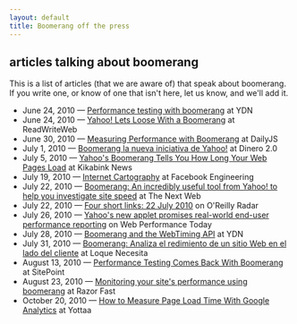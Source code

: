 ```yaml
---
layout: default
title: Boomerang off the press
---
```


## articles talking about boomerang

This is a list of articles (that we are aware of) that speak about boomerang.  If you write one,
or know of one that isn't here, let us know, and we'll add it.

- June 24, 2010 — [Performance testing with boomerang](http://developer.yahoo.net/blog/archives/2010/06/performance_testing_with_boomerang.html) at YDN
- June 24, 2010 — [Yahoo! Lets Loose With a Boomerang](http://www.readwriteweb.com/archives/yahoo_lets_loose_with_a_boomerang_-_automatic_webs.php) at ReadWriteWeb
- June 30, 2010 — [Measuring Performance with Boomerang](http://dailyjs.com/2010/06/30/site-performance-with-boomerang/) at DailyJS
- July 1, 2010 — [Boomerang la nueva iniciativa de Yahoo!](http://www.dinero20.com/2010/07/01/boomerang-la-nueva-iniciativa-de-yahoo/) at Dinero 2.0
- July 5, 2010 — [Yahoo's Boomerang Tells You How Long Your Web Pages Load](http://www.kikabink.com/news/yahoos-boomerang-tells-you-how-long-your-web-pages-load/) at Kikabink News
- July 19, 2010 — [Internet Cartography](http://www.facebook.com/note.php?note_id=408327833919) at Facebook Engineering
- July 22, 2010 — [Boomerang: An incredibly useful tool from Yahoo! to help you investigate site speed](http://thenextweb.com/apps/2010/07/22/boomerang-an-incredibly-useful-tool-to-help-you-investigate-site-speed/) at The Next Web
- July 22, 2010 — [Four short links: 22 July 2010](http://radar.oreilly.com/2010/07/four-short-links-22-july-2010.html) on O'Reilly Radar
- July 26, 2010 — [Yahoo's new applet promises real-world end-user performance reporting](http://www.webperformancetoday.com/2010/07/26/yahoos-new-applet-promises-real-world-end-user-performance-reporting/) on Web Performance Today
- July 28, 2010 — [Boomerang and the WebTiming API](http://developer.yahoo.net/blog/archives/2010/07/boomerang_webtiming_api.html) at YDN
- July 31, 2010 — [Boomerang: Analiza el redimiento de un sitio Web en el lado del cliente](http://loquenecesita.com/2010/07/boomerang-analiza-el-redimiento-de-un-sitio-web-en-el-lado-del-cliente/) at Loque Necesita
- August 13, 2010 — [Performance Testing Comes Back With Boomerang](http://www.sitepoint.com/blogs/2010/08/13/boomerang-user-web-performance-testing/) at SitePoint
- August 23, 2010 — [Monitoring your site's performance using boomerang](http://razorfast.com/2010/08/23/monitoring-your-sites-performance-using-boomerang/) at Razor Fast
- October 20, 2010 — [How to Measure Page Load Time With Google Analytics](http://blog.yottaa.com/2010/10/how-to-measure-page-load-time-with-google-analytics/) at Yottaa
